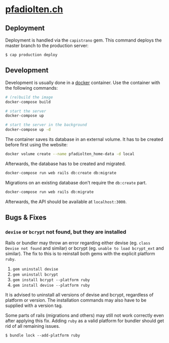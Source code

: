
# [pfadiolten.ch](https://pfadiolten.ch)

## Deployment
Deployment is handled via the `capistrano` gem.
This command deploys the master branch to the production server:
```
$ cap production deploy
```

## Development
Development is usually done in a [docker](https://www.docker.com) container.
Use the container with the following commands:
```bash
# (re)build the image
docker-compose build

# start the server
docker-compose up

# start the server in the background
docker-compose up -d
```
The container saves its database in an external volume.
It has to be created before first using the website:
```bash
docker volume create --name pfadiolten_home-data -d local
``` 
Afterwards, the database has to be created and migrated.
```bash
docker-compose run web rails db:create db:migrate
```
Migrations on an existing database don't require the `db:create` part.
```bash
docker-compose run web rails db:migrate
```
Afterwards, the API should be available at `localhost:3000`.

## Bugs & Fixes
### `devise` or `bcrypt` not found, but they are installed  
Rails or bundler may throw an error regarding either devise (eg. `class Devise not found` and similar) or bcrypt (eg. `unable to load bcrypt_ext` and similar).
The fix to this is to reinstall both gems with the explicit platform `ruby`.

1. `gem uninstall devise`
2. `gem uninstall bcrypt`
3. `gem install bcrypt --platform ruby`
4. `gem install devise --platform ruby`

It is advised to uninstall all versions of devise and bcrypt, regardless of platform or version.
The installation commands may also have to be supplied with a version tag.

Some parts of rails (migrations and others) may still not work correctly even after applying this fix.
Adding `ruby` as a valid platform for bundler should get rid of all remaining issues.

```
$ bundle lock --add-platform ruby
```